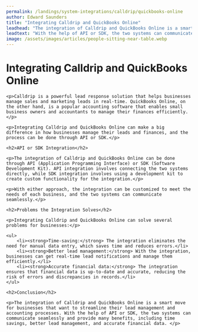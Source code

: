 ```yaml
---
permalink: /landings/system-integrations/calldrip/quickbooks-online
author: Edward Saunders
title: "Integrating Calldrip and QuickBooks Online"
leadhead: "The integration of Calldrip and QuickBooks Online is a smart move for businesses that want to streamline their lead management and accounting processes"
leadtext: "With the help of API or SDK, the two systems can communicate seamlessly and provide many benefits, including time savings, better lead management, and accurate financial data."
image: /assets/images/articles/people-sitting-near-table.webp
---
```

<div class="arttext">	<h1>Integrating Calldrip and QuickBooks Online</h1>

	<p>Calldrip is a powerful lead response solution that helps businesses manage sales and marketing leads in real-time. QuickBooks Online, on the other hand, is a popular accounting software that enables small business owners and accountants to manage their finances efficiently.</p>

	<p>Integrating Calldrip and QuickBooks Online can make a big difference in how businesses manage their leads and finances, and the process can be done through API or SDK.</p>

	<h2>API or SDK Integration</h2>

	<p>The integration of Calldrip and QuickBooks Online can be done through API (Application Programming Interface) or SDK (Software Development Kit). API integration involves connecting the two systems directly, while SDK integration involves using a development kit to create custom functionality for the integration.</p>

	<p>With either approach, the integration can be customized to meet the needs of each business, and the two systems can communicate seamlessly.</p>

	<h2>Problems the Integration Solves</h2>

	<p>Integrating Calldrip and QuickBooks Online can solve several problems for businesses:</p>

	<ul>
		<li><strong>Time-saving:</strong> The integration eliminates the need for manual data entry, which saves time and reduces errors.</li>
		<li><strong>Better lead management:</strong> With the integration, businesses can get real-time lead notifications and manage them efficiently.</li>
		<li><strong>Accurate financial data:</strong> The integration ensures that financial data is up-to-date and accurate, reducing the risk of errors and discrepancies in records.</li>
	</ul>

	<h2>Conclusion</h2>

	<p>The integration of Calldrip and QuickBooks Online is a smart move for businesses that want to streamline their lead management and accounting processes. With the help of API or SDK, the two systems can communicate seamlessly and provide many benefits, including time savings, better lead management, and accurate financial data. </p>
</div>